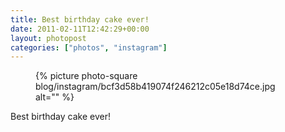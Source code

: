 ```yaml
---
title: Best birthday cake ever!
date: 2011-02-11T12:42:29+00:00
layout: photopost
categories: ["photos", "instagram"]
---
```


<figure class="photo photo--square">
  {% picture photo-square blog/instagram/bcf3d58b419074f246212c05e18d74ce.jpg alt="" %}
</figure>

Best birthday cake ever!
